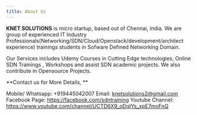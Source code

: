 ```yaml
---
title: About Us
---
```


**KNET SOLUTIONS** is micro startup, based out of  Chennai, India.  We are group of  experienced IT Industry Professionals(Networking/SDN/Cloud/Openstack/development/architect experience) trainings students in Sofware Defined Networking Domain.

Our Services includes Udemy Courses in Cutting Edge technologies, Online SDN Trainings , Workshops and assist SDN academic projects. We also contribute in Opensource Projects.

**Contact us for More Details, **

Mobile/ Whatsapp: +919445042007
Email: knetsolutions2@gmail.com
Facebook Page: https://facebook.com/sdntraining
Youtube Channel: https://www.youtube.com/channel/UCTD6X9_oDqIYs_xpE7moFnQ

